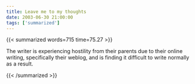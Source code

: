 ```yaml
---
title: Leave me to my thoughts
date: 2003-06-30 21:00:00
tags: ['summarized']
---
```


{{< summarized words=715 time=75.27 >}}

The writer is experiencing hostility from their parents due to their online writing, specifically their weblog, and is finding it difficult to write normally as a result.

{{< /summarized >}}